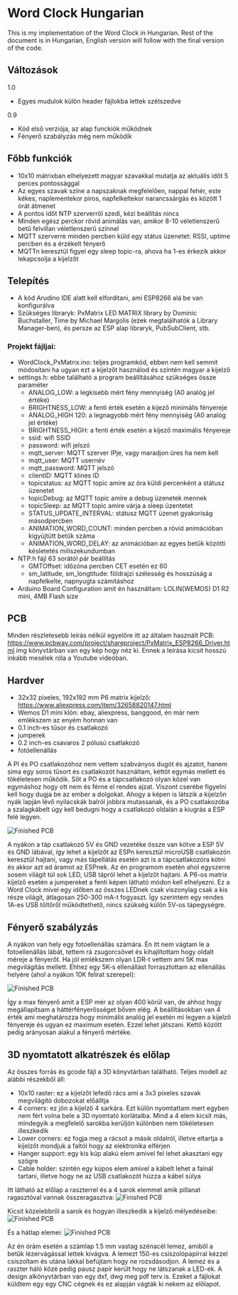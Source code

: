 # Word Clock Hungarian
This is my implementation of the Word Clock in Hungarian. Rest of the document is in Hungarian, English version will follow with the final version of the code.

## Változások
1.0
- Egyes mudulok külön header fájlokba lettek szétszedve

0.9
- Kód első verziója, az alap funckiók működnek
- Fényerő szabályzás még nem működik

## Főbb funkciók
- 10x10 mátrixban elhelyezett magyar szavakkal mutatja az aktuális időt 5 perces pontossággal
- Az egyes szavak színe a napszaknak megfelelően, nappal fehér, este kékes, naplementekor piros, napfelkeltekor narancssárgás és között 1 órát átmenet
- A pontos időt NTP szerverről szedi, kézi beállítás nincs
- Minden egész perckor rövid animálás van, amikor 8-10 véletlenszerű betű felvillan véletlenszerű színnel
- MQTT szerverre minden percben küld egy státus üzenetet: RSSI, uptime percben és a érzékelt fényerő
- MQTTn keresztül figyel egy sleep topic-ra, ahova ha 1-es érkezik akkor lekapcsolja a kijelzőt

## Telepítés
- A kód Arudino IDE alatt kell elfordítani, ami ESP8266 alá be van konfigurálva
- Szükséges libraryk: PxMatrix LED MATRIX library by Dominic Buchstaller, Time by Michael Margolis (ezek megtalálhatók a Library Manager-ben), és persze az ESP alap libraryk, PubSubClient, stb.
### Projekt fájljai:
- WordClock_PxMatrix.ino: teljes programkód, ebben nem kell semmit módosítani ha ugyan ezt a kijelzőt használod és szintén magyar a kijelző
- settings.h: ebbe található a program beállításához szükséges össze paraméter
  - ANALOG_LOW: a legkisebb mért fény mennyiség (A0 analóg jel értéke)
  - BRIGHTNESS_LOW: a fenti érték esetén a kijező minimális fényereje
  - ANALOG_HIGH 120: a legnagyobb mért fény mennyiség (A0 analóg jel értéke)
  - BRIGHTNESS_HIGH: a fenti érték esetén a kijező maximális fényereje
  - ssid: wifi SSID
  - password: wifi jelszó
  - mqtt_server: MQTT szerver IPje, vagy maradjon üres ha nem kell
  - mqtt_user: MQTT usernév
  - mqtt_password: MQTT jelszó
  - clientID: MQTT klines ID
  - topicstatus: az MQTT topic amire az óra küldi percenként a státusz üzenetet
  - topicDebug: az MQTT topic amire a debug üzenetek mennek
  - topicSleep: az MQTT topic amire várja a sleep üzentetet
  - STATUS_UPDATE_INTERVAL: státusz MQTT üzenet gyakoriság másodpercben
  - ANIMATION_WORD_COUNT: minden percben a rövid animációban kigyújtütt betűk száma
  - ANIMATION_WORD_DELAY: az animációban az egyes betűk közötti késletetés miliszekundumban
- NTP.h fájl 63 sorától pár beállítás
  - GMTOffset: időzóna percben CET esetén ez 60
  - sm_latitude, sm_longtitude: földrajzi szélesség és hosszúság a napfelkelte, napnyugta számításhoz
- Arduino Board Configuration amit én használtam: LOLIN(WEMOS) D1 R2 mini, 4MB Flash size

## PCB
Minden részletesebb leírás nélkül egyelőre itt az általam használt PCB: https://www.pcbway.com/project/shareproject/PxMatrix_ESP8266_Driver.html
img könyvtárban van egy kép hogy néz ki. Ennek a leírása kicsit hosszú inkább mesélek róla a Youtube videóban.

## Hardver
- 32x32 pixeles, 192x192 mm P6 matrix kijelző: https://www.aliexpress.com/item/32658820147.html
- Wemos D1 mini klón: ebay, aliexpress, banggood, én már nem emlékszem az enyém honnan van
- 0.1 inch-es tűsor és csatlakozó 
- jumperek
- 0.2 inch-es csavaros 2 pólusú csatlakozó
- fotóellenállás

A PI és PO csatlakozóhoz nem vettem szabványos dugót és ajzatot, hanem sima egy soros tűsort és csatlakozót használtam, kéttőt egymás mellett és tökéletesen működik. Sőt a PO és a tápcsatlakozó olyan közel van egymáshoz hogy ott nem és férne el rendes ajzat. Viszont cserébe figyelni kell hogy dugja be az ember a dolgokat. Ahogy a képen is látszik a kijelzőn nyák lapján lévő nyilacskák balról jobbra mutassanak, és a PO csatlakozóba a szalagkábelt úgy kell bedugni hogy a csatlakozó oldalán a kiugrás a ESP felé legyen.

![Finished PCB](img/20200307_102507.jpg)

A nyákon a táp csatlakozó 5V és GND vezetéke össze van kötve a ESP 5V és GND lábával, így lehet a kijelzőt az ESPn keresztül microUSB csatlakozón keresztül hajtani, vagy más tápellátás esetén azt is a tápcsatlakozóra kötni és akkor azt ad áramot az ESPnek. Az én programom esetén ahol egyszerre sosem világít túl sok LED, USB tápról lehet a kijelzőt hajtani.
A P6-os matrix kijelző esetén a jumpereket a fenti képen látható módon kell elhelyezni.
Ez a Word Clock mivel egy időben az összes LEDnek csak viszonylag csak a kis része világít, átlagosan 250-300 mA-t fogyaszt. Így szerintem egy rendes 1A-es USB töltőről működtethető, nincs szükség külön 5V-os tápegységre.

## Fényerő szabályzás

A nyákon van hely egy fotoellenállás számára. Én itt nem vágtam le a fotoellenállás lábát, tettem rá zsugorcsövet és kihajlítottam hogy oldalt méreje a fényerőt. Ha jól emlékszem olyan LDR-t vettem ami 5K max megvilágítás mellett. Ehhez egy 5K-s ellenállást forrasztottam az ellenállás helyére (ahol a nyákon 10K felirat szerepel):

![Finished PCB](img/20200503_140058.jpg)

Így a max fényerő amit a ESP mér az olyan 400 körül van, de ahhoz hogy megállapítsam a háttérfényerősséget bőven elég. A beállításokban van 4 érték ami meghatározza hogy minimális analóg jel esetén mi legyen a kijelző fényereje és ugyan ez maximum esetén. Ezzel lehet játszani. Kettő között pedig arányosan alakul a fényerő mértéke.

## 3D nyomtatott alkatrészek és előlap
Az összes forrás és gcode fájl a 3D könyvtárban található. Teljes modell az alábbi részekből áll:
- 10x10 raster: ez a kijelzőt lefedő rács ami a 3x3 pixeles szavak megvilágító dobozokat előálltja
- 4 corners: ez jön a kijelző 4 sarkára. Ezt külön nyomtattam mert egyben nem fért volna bele a 3D nyomtató korlátaiba. Mind a 4 elem kicsit más, mindegyik a megfelelő sarokba kerüljön különben nem tökéletesen illeszkedik
- Lower corners: ez fogja meg a rácsot a másik oldalról, illetve eltartja a kijelzőt mondjuk a faltól hogy az elektronika elférjen
- Hanger support: egy kis kúp alakú elem amivel fel lehet akasztani egy szögre
- Cable holder: szintén egy kúpos elem amivel a kábelt lehet a falnál tartani, illetve hogy ne az USB csatlakozót húzza a kábel súlya

Itt látható az előlap a raszterrel és a 4 sarok elemmel amik pillanat ragasztóval vannak összeragasztva:
![Finished PCB](img/20200503_140026.jpg)

Kicsit közelebbről a sarok és hogyan illeszkedik a kijelző mélyedéseibe:
![Finished PCB](img/20200503_140035.jpg)

És a hátlap elemei:
![Finished PCB](img/20200503_140046.jpg)

Az én órám esetén a számlap 1.5 mm vastag szénacél lemez, amiből a betűk lézervágással lettek kivágva. A lemezt 150-es csiszolópapírral kézzel csiszoltam és utána lakkal befújtam hogy ne rozsdásodjon. A lemez és a raszter háló közé pedig pausz papír került hogy ne látszanak a LED-ek. A design alkönyvtárban van egy dxf, dwg meg pdf terv is. Ezeket a fájlokat küldtem egy egy CNC cégnek és ez alapján vágták ki nekem az előlapot.
